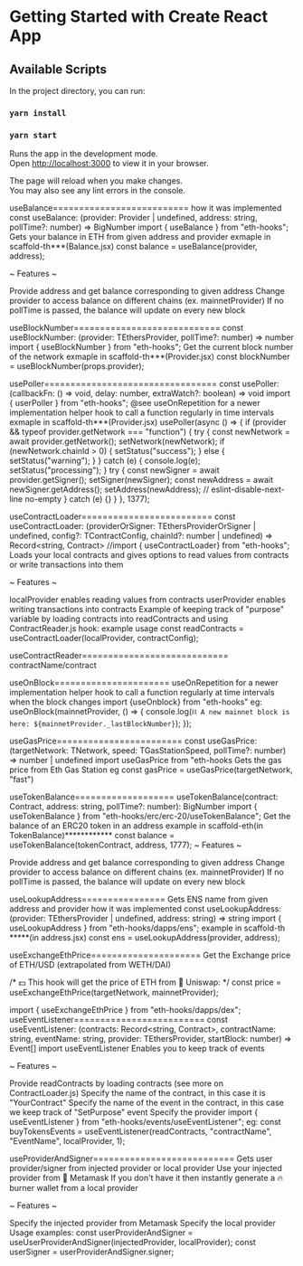 # Getting Started with Create React App

## Available Scripts

In the project directory, you can run:

### `yarn install`
### `yarn start`

Runs the app in the development mode.\
Open [http://localhost:3000](http://localhost:3000) to view it in your browser.

The page will reload when you make changes.\
You may also see any lint errors in the console.


useBalance==========================
  how it was implemented
const useBalance: (provider: Provider | undefined, address: string, pollTime?: number) => BigNumber
import { useBalance } from "eth-hooks";
Gets your balance in ETH from given address and provider
exmaple in scaffold-th***(Balance.jsx)
const balance = useBalance(provider, address);

~ Features ~

Provide address and get balance corresponding to given address
Change provider to access balance on different chains (ex. mainnetProvider)
If no pollTime is passed, the balance will update on every new block


useBlockNumber============================
const useBlockNumber: (provider: TEthersProvider, pollTime?: number) => number
import { useBlockNumber } from "eth-hooks";
Get the current block number of the network
exmaple in scaffold-th***(Provider.jsx)
const blockNumber = useBlockNumber(props.provider);

usePoller=================================
const usePoller: (callbackFn: () => void, delay: number, extraWatch?: boolean) => void
import { userPoller } from "eth-hooks";
@see
useOnRepetition for a newer implementation helper hook to call a function regularly in time intervals
exmaple in scaffold-th***(Provider.jsx)
usePoller(async () => {
    if (provider && typeof provider.getNetwork === "function") {
      try {
        const newNetwork = await provider.getNetwork();
        setNetwork(newNetwork);
        if (newNetwork.chainId > 0) {
          setStatus("success");
        } else {
          setStatus("warning");
        }
      } catch (e) {
        console.log(e);
        setStatus("processing");
      }
      try {
        const newSigner = await provider.getSigner();
        setSigner(newSigner);
        const newAddress = await newSigner.getAddress();
        setAddress(newAddress);
        // eslint-disable-next-line no-empty
      } catch (e) {}
    }
  }, 1377);





useContractLoader=========================
  const useContractLoader: (providerOrSigner: TEthersProviderOrSigner | undefined, config?: TContractConfig, chainId?: number | undefined) => Record<string, Contract>
//import { useContractLoader} from "eth-hooks";
Loads your local contracts and gives options to read values from contracts or write transactions into them

~ Features ~

localProvider enables reading values from contracts
userProvider enables writing transactions into contracts
Example of keeping track of "purpose" variable by loading contracts into readContracts and using ContractReader.js hook: 
example usage
const readContracts = useContractLoader(localProvider, contractConfig);


useContractReader============================
contractName/contract


useOnBlock======================
useOnRepetition for a newer implementation helper hook to call a function regularly at time intervals when the block changes
import {useOnblock} from "eth-hooks"
eg:
useOnBlock(mainnetProvider, () => {
    console.log(`⛓ A new mainnet block is here: ${mainnetProvider._lastBlockNumber}`);
  });




useGasPrice========================
const useGasPrice: (targetNetwork: TNetwork, speed: TGasStationSpeed, pollTime?: number) => number | undefined
import useGasPrice from "eth-hooks
Gets the gas price from Eth Gas Station
eg 
const gasPrice = useGasPrice(targetNetwork, "fast")



useTokenBalance===================
useTokenBalance(contract: Contract, address: string, pollTime?: number): BigNumber
import { useTokenBalance } from "eth-hooks/erc/erc-20/useTokenBalance";
Get the balance of an ERC20 token in an address
	example in scaffold-eth(in TokenBalance)************
	const balance = useTokenBalance(tokenContract, address, 1777);
~ Features ~

Provide address and get balance corresponding to given address
Change provider to access balance on different chains (ex. mainnetProvider)
If no pollTime is passed, the balance will update on every new block



useLookupAddress================
Gets ENS name from given address and provider
   how it was implemented
   const useLookupAddress: (provider: TEthersProvider | undefined, address: string) => string
   import { useLookupAddress } from "eth-hooks/dapps/ens";
   example in scaffold-th *****(in address.jsx)
   const ens = useLookupAddress(provider, address);
   
useExchangeEthPrice=====================
Get the Exchange price of ETH/USD (extrapolated from WETH/DAI)

/* 💵 This hook will get the price of ETH from 🦄 Uniswap: */
  const price = useExchangeEthPrice(targetNetwork, mainnetProvider);
  
  
import { useExchangeEthPrice } from "eth-hooks/dapps/dex";
useEventListener=========================
const useEventListener: (contracts: Record<string, Contract>, contractName: string, eventName: string, provider: TEthersProvider, startBlock: number) => Event[]
import useEventListener
Enables you to keep track of events

~ Features ~

Provide readContracts by loading contracts (see more on ContractLoader.js)
Specify the name of the contract, in this case it is "YourContract"
Specify the name of the event in the contract, in this case we keep track of "SetPurpose" event
Specify the provider
import { useEventListener } from "eth-hooks/events/useEventListener";
eg: 
const buyTokensEvents = useEventListener(readContracts, "contractName", "EventName", localProvider, 1);

useProviderAndSigner===========================
Gets user provider/signer from injected provider or local provider Use your injected provider from 🦊 Metamask If you don't have it then instantly generate a 🔥 burner wallet from a local provider

~ Features ~

Specify the injected provider from Metamask
Specify the local provider
Usage examples:
 const userProviderAndSigner = useUserProviderAndSigner(injectedProvider, localProvider);
  const userSigner = userProviderAndSigner.signer;
